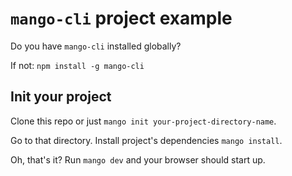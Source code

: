 `mango-cli` project example
===========================

Do you have `mango-cli` installed globally?

If not: `npm install -g mango-cli`

Init your project
-----------------

Clone this repo or just `mango init your-project-directory-name`.

Go to that directory. Install project's dependencies `mango install`.

Oh, that's it? Run `mango dev` and your browser should start up.
